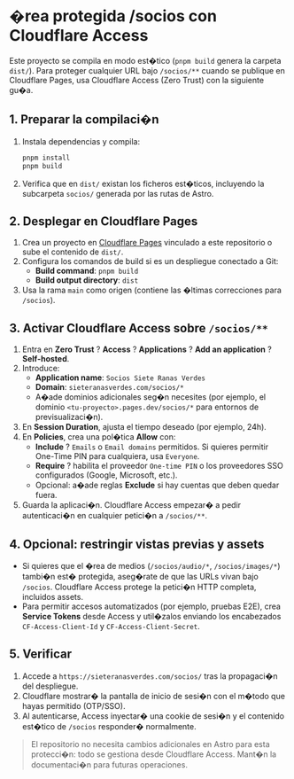 # �rea protegida /socios con Cloudflare Access

Este proyecto se compila en modo est�tico (`pnpm build` genera la carpeta `dist/`). Para proteger cualquier URL bajo `/socios/**` cuando se publique en Cloudflare Pages, usa Cloudflare Access (Zero Trust) con la siguiente gu�a.

## 1. Preparar la compilaci�n

1. Instala dependencias y compila:
   ```bash
   pnpm install
   pnpm build
   ```
2. Verifica que en `dist/` existan los ficheros est�ticos, incluyendo la subcarpeta `socios/` generada por las rutas de Astro.

## 2. Desplegar en Cloudflare Pages

1. Crea un proyecto en [Cloudflare Pages](https://dash.cloudflare.com/?to=/:account/pages/new) vinculado a este repositorio o sube el contenido de `dist/`.
2. Configura los comandos de build si es un despliegue conectado a Git:
   - **Build command**: `pnpm build`
   - **Build output directory**: `dist`
3. Usa la rama `main` como origen (contiene las �ltimas correcciones para `/socios`).

## 3. Activar Cloudflare Access sobre `/socios/**`

1. Entra en **Zero Trust** ? **Access** ? **Applications** ? **Add an application** ? **Self-hosted**.
2. Introduce:
   - **Application name**: `Socios Siete Ranas Verdes`
   - **Domain**: `sieteranasverdes.com/socios/*`
   - A�ade dominios adicionales seg�n necesites (por ejemplo, el dominio `<tu-proyecto>.pages.dev/socios/*` para entornos de previsualizaci�n).
3. En **Session Duration**, ajusta el tiempo deseado (por ejemplo, 24h).
4. En **Policies**, crea una pol�tica **Allow** con:
   - **Include** ? `Emails` o `Email domains` permitidos. Si quieres permitir One-Time PIN para cualquiera, usa `Everyone`.
   - **Require** ? habilita el proveedor `One-time PIN` o los proveedores SSO configurados (Google, Microsoft, etc.).
   - Opcional: a�ade reglas **Exclude** si hay cuentas que deben quedar fuera.
5. Guarda la aplicaci�n. Cloudflare Access empezar� a pedir autenticaci�n en cualquier petici�n a `/socios/**`.

## 4. Opcional: restringir vistas previas y assets

- Si quieres que el �rea de medios (`/socios/audio/*`, `/socios/images/*`) tambi�n est� protegida, aseg�rate de que las URLs vivan bajo `/socios`. Cloudflare Access protege la petici�n HTTP completa, incluidos assets.
- Para permitir accesos automatizados (por ejemplo, pruebas E2E), crea **Service Tokens** desde Access y util�zalos enviando los encabezados `CF-Access-Client-Id` y `CF-Access-Client-Secret`.

## 5. Verificar

1. Accede a `https://sieteranasverdes.com/socios/` tras la propagaci�n del despliegue.
2. Cloudflare mostrar� la pantalla de inicio de sesi�n con el m�todo que hayas permitido (OTP/SSO).
3. Al autenticarse, Access inyectar� una cookie de sesi�n y el contenido est�tico de `/socios` responder� normalmente.

> El repositorio no necesita cambios adicionales en Astro para esta protecci�n: todo se gestiona desde Cloudflare Access. Mant�n la documentaci�n para futuras operaciones.
